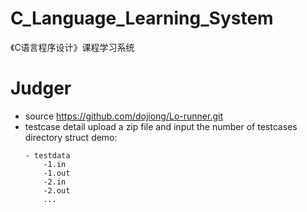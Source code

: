 # C_Language_Learning_System
《C语言程序设计》课程学习系统


# Judger 
- source
    https://github.com/dojiong/Lo-runner.git
- testcase detail
    upload a zip file and input the number of testcases
    directory struct demo:
    ```
    - testdata
        -1.in
        -1.out
        -2.in
        -2.out
        ...
    ```